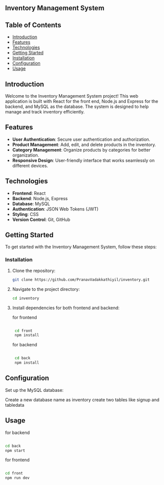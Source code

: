 ## Inventory Management System


## Table of Contents

- [Introduction](#introduction)
- [Features](#features)
- [Technologies](#technologies)
- [Getting Started](#getting-started)
- [Installation](#installation)
- [Configuration](#configuration)
- [Usage](#usage)


## Introduction

Welcome to the Inventory Management System project! This web application is built with React for the front end, Node.js and Express for the backend, and MySQL as the database. The system is designed to help manage and track inventory efficiently.

## Features

- **User Authentication**: Secure user authentication and authorization.
- **Product Management**: Add, edit, and delete products in the inventory.
- **Category Management**: Organize products by categories for better organization.
- **Responsive Design**: User-friendly interface that works seamlessly on different devices.

## Technologies

- **Frontend**: React
- **Backend**: Node.js, Express
- **Database**: MySQL
- **Authentication**: JSON Web Tokens (JWT)
- **Styling**: CSS
- **Version Control**: Git, GitHub

## Getting Started

To get started with the Inventory Management System, follow these steps:

### Installation

1. Clone the repository:

   ```bash
   git clone https://github.com/PranavVadakkathiyil/inventory.git
2. Navigate to the project directory:

      ```bash
   cd inventory

3. Install dependencies for both frontend and backend:
   
   for frontend
     ```bash
     
      cd front
      npm install
   ```
   for backend
     ```bash
     
      cd back
      npm install
     
## Configuration
   Set up the MySQL database:

   Create a new database name as inventory
   create two tables like signup and tabledata

## Usage

   for backend
   ```bash

   cd back
   npm start

   ```
   for frontend

   ```bash

   cd front
   npm run dev
   


   
